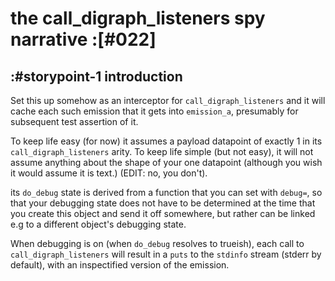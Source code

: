 # the call_digraph_listeners spy narrative :[#022]


## :#storypoint-1 introduction

Set this up somehow as an interceptor for `call_digraph_listeners` and it will cache each such
emission that it gets into `emission_a`, presumably for subsequent test
assertion of it.

To keep life easy (for now) it assumes a payload datapoint of exactly 1 in
its `call_digraph_listeners` arity. To keep life simple (but not easy), it will not assume
anything about the shape of your one datapoint (although you wish it would
assume it is text.) (EDIT: no, you don't).

its `do_debug` state is derived from a function that you can set with `debug=`,
so that your debugging state does not have to be determined at the time that
you create this object and send it off somewhere, but rather can be linked e.g
to a different object's debugging state.

When debugging is on (when `do_debug` resolves to trueish), each call to `call_digraph_listeners`
will result in a `puts` to the `stdinfo` stream (stderr by default), with an
inspectified version of the emission.
